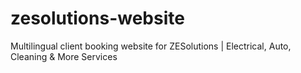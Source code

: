 # zesolutions-website
Multilingual client booking website for ZESolutions | Electrical, Auto, Cleaning &amp; More Services
